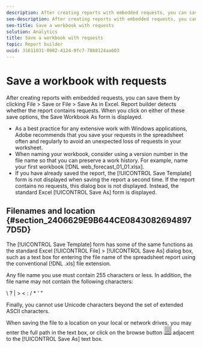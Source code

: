 ```yaml
---
description: After creating reports with embedded requests, you can save them by clicking File > Save or File > Save As in Excel. Report builder detects whether the report contains requests. When you click on either of these save options, the Save Workbook As form is displayed.
seo-description: After creating reports with embedded requests, you can save them by clicking File > Save or File > Save As in Excel. Report builder detects whether the report contains requests. When you click on either of these save options, the Save Workbook As form is displayed.
seo-title: Save a workbook with requests
solution: Analytics
title: Save a workbook with requests
topic: Report builder
uuid: 31611031-0982-4124-9fc7-7888124aa603
---
```


# Save a workbook with requests

After creating reports with embedded requests, you can save them by clicking File > Save or File > Save As in Excel. Report builder detects whether the report contains requests. When you click on either of these save options, the Save Workbook As form is displayed.

* As a best practice for any extensive work with Windows applications, Adobe recommends that you save your requests in the spreadsheet often and regularly to avoid an unexpected loss of requests in your worksheet. 
* When naming your workbook, consider using a version number in the file name so that you can preserve a work history. For example, name your first workbook [!DNL web_forecast_01_01.xlsx]. 
* If you have already saved the report, the [!UICONTROL Save Template] form is not displayed when saving the report a second time. If the report contains no requests, this dialog box is not displayed. Instead, the standard Excel [!UICONTROL Save As] form is displayed.

## Filenames and location {#section_2406629E9B644CE08430826948977D5D}

The [!UICONTROL Save Template] form has some of the same functions as the standard Excel [!UICONTROL File] > [!UICONTROL Save As] dialog box, such as a text box for entering the file name of the spreadsheet report using the conventional [!DNL .xls] file extension.

Any file name you use must contain 255 characters or less. In addition, the file name may not contain the following characters:

\ ? | > < : / &#42; ' "

Finally, you cannot use Unicode characters beyond the set of extended ASCII characters.

When saving the file to a location on your local or network drives, you may enter the full path in the text box, or click on the browse button  ![browse_button.gif](assets/browse_button.gif) adjacent to the [!UICONTROL Save As] text box. 
